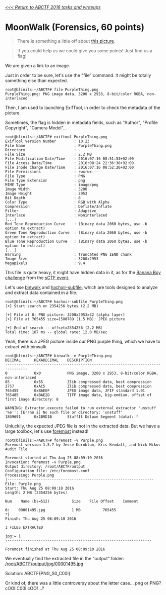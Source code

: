 _[<<< Return to ABCTF 2016 tasks and writeups](/CTF-Jeopardy/2016-abctf)_
# MoonWalk (Forensics, 60 points)

>There is something a little off about [this picture](PurpleThing.png).

>If you could help us we could give you some points! Just find us a flag!

We are given a link to an image.

Just in order to be sure, let's use the "file" command. It might be totally something else than expected.

```console
root@blinils:~/ABCTF# file PurpleThing.png
PurpleThing.png: PNG image data, 3200 x 2953, 8-bit/color RGBA, non-interlaced
```

Then, I am used to launching ExifTool, in order to check the metadata of the picture.

Sometimes, the flag is hidden in metadata fields, such as "Author", "Profile Copyright", "Camera Model"...

```console
root@blinils:~/ABCTF# exiftool PurpleThing.png
ExifTool Version Number        : 10.23
File Name                      : PurpleThing.png
Directory                      : .
File Size                      : 2.2 MB
File Modification Date/Time    : 2016:07:16 08:51:53+02:00
File Access Date/Time          : 2016:08:24 22:36:38+02:00
File Inode Change Date/Time    : 2016:07:16 08:52:26+02:00
File Permissions               : rwxrwx---
File Type                      : PNG
File Type Extension            : png
MIME Type                      : image/png
Image Width                    : 3200
Image Height                   : 2953
Bit Depth                      : 8
Color Type                     : RGB with Alpha
Compression                    : Deflate/Inflate
Filter                         : Adaptive
Interlace                      : Noninterlaced
[...]
Red Tone Reproduction Curve    : (Binary data 2060 bytes, use -b option to extract)
Green Tone Reproduction Curve  : (Binary data 2060 bytes, use -b option to extract)
Blue Tone Reproduction Curve   : (Binary data 2060 bytes, use -b option to extract)
[...]
Warning                        : Truncated PNG IEND chunk
Image Size                     : 3200x2953
Megapixels                     : 9.4
```

This file is quite heavy, it might have hidden data in it,
as for the [Banana Boy challenge](/CTF-Jeopardy/2016-sctf-q1/challenges/banana-boy-20)
from the [sCTF event](/CTF-Jeopardy/2016-sctf-q1).

Let's use [binwalk](http://tools.kali.org/forensics/binwalk) and
[hachoir-subfile](https://pypi.python.org/pypi/hachoir-subfile/0.5.3),
which are tools designed to analyze and extract data contained in a file.

```console
root@blinils:~/ABCTF# hachoir-subfile PurpleThing.png
[+] Start search on 2354256 bytes (2.2 MB)

[+] File at 0: PNG picture: 3200x2953x32 (alpha layer)
[+] File at 765455 size=1588789 (1.5 MB): JPEG picture
 
[+] End of search -- offset=2354256 (2.2 MB)
Total time: 187 ms -- global rate: 12.0 MB/sec
```

Yeah, there is a JPEG picture inside our PNG purple thing, which we have to extract with binwalk.

```console
root@blinils:~/ABCTF# binwalk -e PurpleThing.png
DECIMAL      HEXADECIMAL    DESCRIPTION
--------------------------------------------------------------------------------
0            0x0            PNG image, 3200 x 2953, 8-bit/color RGBA, non-interlaced
85           0x55           Zlib compressed data, best compression
2757         0xAC5          Zlib compressed data, best compression
765455       0xBAE0F        JPEG image data, JFIF standard 1.01
765485       0xBAE2D        TIFF image data, big-endian, offset of first image directory: 8
 
WARNING: Extractor.execute failed to run external extractor 'unstuff '%e'': [Errno 2] No such file or directory: 'unstuff'
1809691      0x1B9D1B       StuffIt Deluxe Segment (data): f
```

Unluckily, the expected JPEG file is not in the extracted data.
But we have a large toolbox, let's use [foremost](https://doc.ubuntu-fr.org/foremost) instead!

```console
root@blinils:~/ABCTF# foremost -v Purple.png
Foremost version 1.5.7 by Jesse Kornblum, Kris Kendall, and Nick Mikus
Audit File
 
Foremost started at Thu Aug 25 08:09:10 2016
Invocation: foremost -v Purple.png
Output directory: /root/ABCTF/output
Configuration file: /etc/foremost.conf
Processing: Purple.png
|------------------------------------------------------------------
File: Purple.png
Start: Thu Aug 25 08:09:10 2016
Length: 2 MB (2354256 bytes)
 
Num    Name (bs=512)          Size    File Offset    Comment
 
0:    00001495.jpg            1 MB          765455
*|
Finish: Thu Aug 25 08:09:10 2016
 
1 FILES EXTRACTED
   
jpg:= 1
------------------------------------------------------------------
 
Foremost finished at Thu Aug 25 08:09:10 2016
```

We eventually find the extracted file in the "output" folder: [/root/ABCTF/output/jpg/00001495.jpg](00001495.jpg).

Solution: ABCTF{PNG_S0_C00l}

Or kind of, there was a little controversy about the letter case... png or PNG? cOOl C00l cOO1...?
